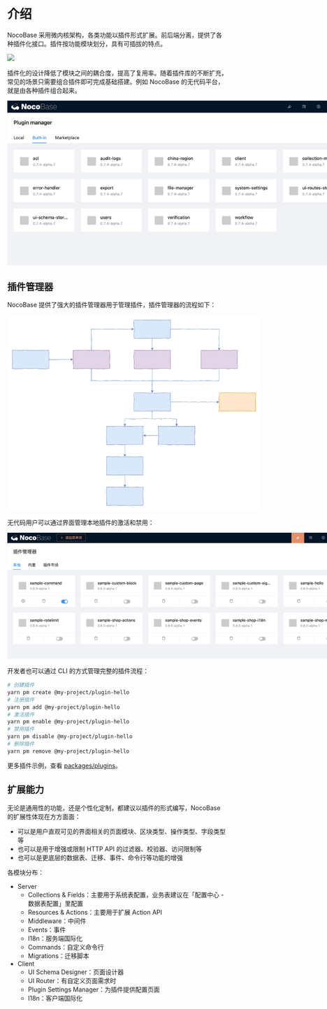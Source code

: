 # 介绍

NocoBase 采用微内核架构，各类功能以插件形式扩展。前后端分离，提供了各种插件化接口。插件按功能模块划分，具有可插拔的特点。

<img src="https://www.nocobase.com/images/NocoBaseMindMapLite.png" style="max-width: 800px;" >

插件化的设计降低了模块之间的耦合度，提高了复用率。随着插件库的不断扩充，常见的场景只需要组合插件即可完成基础搭建。例如 NocoBase 的无代码平台，就是由各种插件组合起来。

<img src="./index/pm-built-in.jpg" style="max-width: 800px;" />

## 插件管理器

NocoBase 提供了强大的插件管理器用于管理插件，插件管理器的流程如下：

<img src="./index/pm-flow.svg" style="max-width: 580px;" />

无代码用户可以通过界面管理本地插件的激活和禁用：

<img src="./index/pm-ui.jpg" style="max-width: 800px;" />

开发者也可以通过 CLI 的方式管理完整的插件流程：

```bash
# 创建插件
yarn pm create @my-project/plugin-hello
# 注册插件
yarn pm add @my-project/plugin-hello
# 激活插件
yarn pm enable @my-project/plugin-hello
# 禁用插件
yarn pm disable @my-project/plugin-hello
# 删除插件
yarn pm remove @my-project/plugin-hello
```

更多插件示例，查看 [packages/plugins](https://github.com/nocobase/nocobase/tree/main/packages/plugins/%40nocobase)。

## 扩展能力

无论是通用性的功能，还是个性化定制，都建议以插件的形式编写，NocoBase 的扩展性体现在方方面面：

- 可以是用户直观可见的界面相关的页面模块、区块类型、操作类型、字段类型等
- 也可以是用于增强或限制 HTTP API 的过滤器、校验器、访问限制等
- 也可以是更底层的数据表、迁移、事件、命令行等功能的增强

各模块分布：

- Server
  - Collections & Fields：主要用于系统表配置，业务表建议在「配置中心 - 数据表配置」里配置
  - Resources & Actions：主要用于扩展 Action API
  - Middleware：中间件
  - Events：事件
  - I18n：服务端国际化
  - Commands：自定义命令行
  - Migrations：迁移脚本
- Client
  - UI Schema Designer：页面设计器
  - UI Router：有自定义页面需求时
  - Plugin Settings Manager：为插件提供配置页面
  - I18n：客户端国际化
